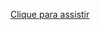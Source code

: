 [Clique para assistir](https://www.loom.com/share/71b493d7377d4efabdd43db59f7d2d96?sid=fec42ad9-6348-4993-a75f-dd7e9c9bfbd8)